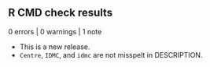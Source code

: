 ## R CMD check results

0 errors | 0 warnings | 1 note

* This is a new release.
* `Centre`, `IDMC`, and `idmc` are not misspelt in DESCRIPTION.
